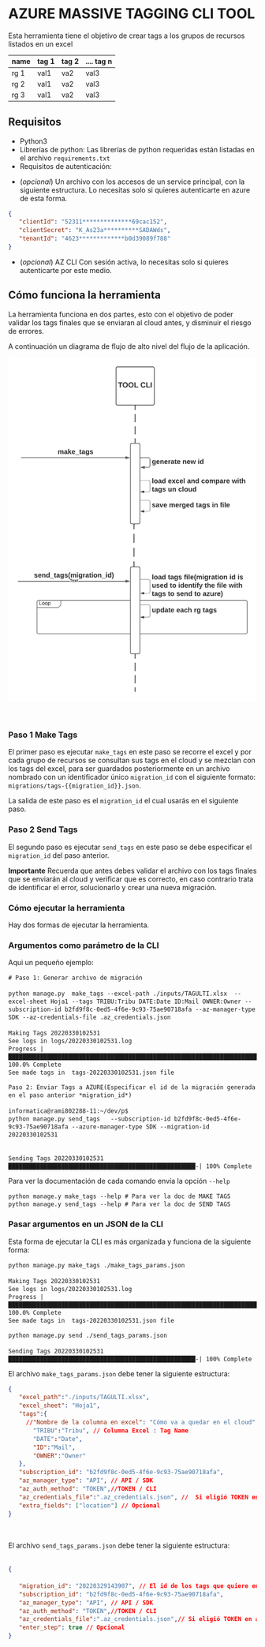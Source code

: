 # AZURE MASSIVE TAGGING CLI TOOL
 
Esta herramienta tiene el objetivo de crear tags a los grupos de recursos listados en un excel
 
| name | tag 1 | tag 2 | .... tag n |
|---|---|---|---|
| rg 1 | val1 | va2 | val3 |
| rg 2 |val1 | va2 | val3 |
| rg 3  |val1 | va2 | val3 |
 
 
## Requisitos
 
- Python3
- Librerías de python: Las librerías de python  requeridas están listadas en el archivo `requirements.txt`
- Requisitos de autenticación:
 *  (*opcional*) Un archivo con los accesos de un service principal, con la siguiente estructura. Lo necesitas solo si quieres autenticarte en azure de esta forma.
```json
{
   "clientId": "52311**************69cac152",
   "clientSecret": "K_As23a**********SADAWds",
   "tenantId": "4623*************b0d39089f788"
}
```
 * (*opcional*) AZ CLI Con sesión activa, lo necesitas solo si quieres autenticarte  por este medio.
 
## Cómo funciona la herramienta
 
La herramienta funciona en dos partes, esto con el objetivo de poder validar los tags finales que se enviaran al cloud antes, y disminuir el riesgo de errores.
 
A continuación un diagrama de flujo de alto nivel del flujo de la aplicación.
 
<!-- ![high level flow diagram](/assets/img/high_level_flow.png "high level flow diagram" =250x) -->

![diagrama arquitectura](../img/az_massive_tagging/high_level_flow.png)

<br/>
 
### Paso 1 Make Tags
El primer paso es ejecutar `make_tags` en este paso se recorre el excel y por cada grupo de recursos se consultan sus tags en el cloud  y se mezclan con  los tags del excel, para ser guardados posteriormente en un archivo nombrado con un identificador único `migration_id`  con el siguiente formato: `migrations/tags-{{migration_id}}.json`.
 
La salida de este paso es el `migration_id` el cual usarás en el siguiente paso.
 
 
### Paso 2 Send Tags
El segundo paso es ejecutar `send_tags` en este paso se debe especificar el `migration_id` del paso anterior.
 
**Importante** Recuerda que antes debes validar el archivo con los tags finales que se enviarán al cloud y verificar que es correcto, en caso contrario trata de identificar el error, solucionarlo y crear una nueva migración.
 
 
### Cómo ejecutar la herramienta
 
Hay dos formas de ejecutar la herramienta.
 
### Argumentos como parámetro de la CLI
Aqui un pequeño ejemplo:
```console
# Paso 1: Generar archivo de migración
 
python manage.py  make_tags --excel-path ./inputs/TAGULTI.xlsx  --excel-sheet Hoja1 --tags TRIBU:Tribu DATE:Date ID:Mail OWNER:Owner --subscription-id b2fd9f8c-0ed5-4f6e-9c93-75ae90718afa --az-manager-type  SDK --az-credentials-file .az_credentials.json
 
Making Tags 20220330102531
See logs in logs/20220330102531.log
Progress |████████████████████████████████████████████████████████████████████████████████████████████████████| 100.0% Complete
See made tags in  tags-20220330102531.json file
```
 
```console
Paso 2: Enviar Tags a AZURE(Especificar el id de la migración generada en el paso anterior *migration_id*)
 
informatica@rami802288-11:~/dev/p$
python manage.py send_tags   --subscription-id b2fd9f8c-0ed5-4f6e-9c93-75ae90718afa --azure-manager-type SDK --migration-id 20220330102531
 
 
Sending Tags 20220330102531
█████████████████████████████████████████████████████-| 100% Complete
```
 
Para ver la documentación de cada comando envía la opción  `--help`
```
python manage.y make_tags --help # Para ver la doc de MAKE TAGS
python manage.y send_tags --help # Para ver la doc de SEND TAGS
```
 
 
 
### Pasar argumentos en un JSON de la CLI
Esta forma de ejecutar la CLI es más organizada y funciona de la siguiente forma:
 
```console
python manage.py make_tags ./make_tags_params.json
 
Making Tags 20220330102531
See logs in logs/20220330102531.log
Progress |████████████████████████████████████████████████████████████████████████████████████████████████████| 100.0% Complete
See made tags in  tags-20220330102531.json file
```
 
```console
python manage.py send ./send_tags_params.json
 
Sending Tags 20220330102531
█████████████████████████████████████████████████████-| 100% Complete
```
 
El archivo `make_tags_params.json` debe tener la siguiente estructura:
 
```json
{
   "excel_path":"./inputs/TAGULTI.xlsx",
   "excel_sheet": "Hoja1",
   "tags":{
     //"Nombre de la columna en excel": "Cómo va a quedar en el cloud"
       "TRIBU":"Tribu", // Columna Excel : Tag Name
       "DATE":"Date",  
       "ID":"Mail",
       "OWNER":"Owner"
   },
   "subscription_id": "b2fd9f8c-0ed5-4f6e-9c93-75ae90718afa",
   "az_manager_type": "API", // API / SDK
   "az_auth_method": "TOKEN",//TOKEN / CLI
   "az_credentials_file":".az_credentials.json", //  Si eligió TOKEN en auth_method, debe especificar el archivo con las credenciales(Es un service principal)
   "extra_fields": ["location"] // Opcional
}
 
 
```
 
 
El archivo `send_tags_params.json` debe tener la siguiente estructura:
 
```json
 
{
 
   "migration_id": "20220329143907", // El id de los tags que quiere enviar a azure
   "subscription_id": "b2fd9f8c-0ed5-4f6e-9c93-75ae90718afa",
   "az_manager_type": "API", // API / SDK
   "az_auth_method": "TOKEN",//TOKEN / CLI
   "az_credentials_file":".az_credentials.json",// Si eligió TOKEN en auth_method, debe especificar el archivo con las credenciales(Es un service principal)
   "enter_step": true // Opcional
}
 
 
 
```

